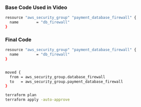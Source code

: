 
### Base Code Used in Video
```sh
resource "aws_security_group" "payment_database_firewall" {
  name        = "db_firewall"
}
```

### Final Code

```sh
resource "aws_security_group" "payment_database_firewall" {
  name        = "db_firewall"
}


moved {
  from = aws_security_group.database_firewall
  to   = aws_security_group.payment_database_firewall
}
```

```sh
terraform plan
terraform apply -auto-approve
```
